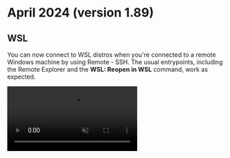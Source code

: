 # April 2024 (version 1.89)

## WSL

You can now connect to WSL distros when you're connected to a remote Windows machine by using Remote - SSH. The usual entrypoints, including the Remote Explorer and the **WSL: Reopen in WSL** command, work as expected.

<video src="remote-release-notes/images/v1_89/wsl-over-ssh.mp4" autoplay loop controls muted></video>
